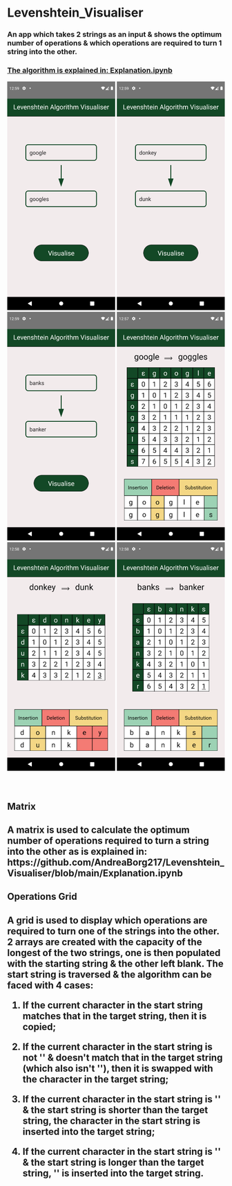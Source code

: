 # Levenshtein_Visualiser

<h3>An app which takes 2 strings as an input & shows the optimum number of operations & which operations are required to turn 1 string into the other.<h3>

[The algorithm is explained in: Explanation.ipynb](https://github.com/AndreaBorg217/Levenshtein_Visualiser/blob/main/Explanation.ipynb)

<p align="center">
 <img src="Screenshots\Screenshot_1665572367.png" width="250" >
 <img src="Screenshots\Screenshot_1665572384.png" width="250" >
 <img src="Screenshots\Screenshot_1665572351.png" width="250" >
 <img src="Screenshots\Screenshot_1665572266.png" width="250" >
 <img src="Screenshots\Screenshot_1665572309.png" width="250" >
 <img src="Screenshots\Screenshot_1665572335.png" width="250" >
</p>
<br/>
<h2>Matrix<h2>
A matrix is used to calculate the optimum number of operations required to turn a string into the other as is explained in: https://github.com/AndreaBorg217/Levenshtein_Visualiser/blob/main/Explanation.ipynb
<br/>
<h2>Operations Grid<h2>
 A grid is used to display which operations are required to turn one of the strings into the other.  
 2 arrays are created with the capacity of the longest of the two strings, one is then populated with the starting string & the other left blank.  
 The start string is traversed & the algorithm can be faced with 4 cases:
 
 1.   If the current character in the start string matches that in the target string, then it is copied;
 
 2.   If the current character in the start string is not '' & doesn't match that in the target string (which also isn't ''), then it is swapped with the character in the target string;
 
 3.   If the current character in the start string is '' & the start string is shorter than the target string, the character in the start string is inserted into the 
 target string;
 
 4.   If the current character in the start string is '' & the start string is longer than the target string, '' is inserted into the target string.
